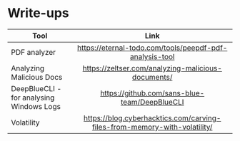 # Write-ups


| Tool        | Link           |
| ------------- |:-------------:|
| PDF analyzer  | https://eternal-todo.com/tools/peepdf-pdf-analysis-tool |
| Analyzing Malicious Docs | https://zeltser.com/analyzing-malicious-documents/ |
| DeepBlueCLI - for analysing Windows Logs | https://github.com/sans-blue-team/DeepBlueCLI |
| Volatility | https://blog.cyberhacktics.com/carving-files-from-memory-with-volatility/ |

